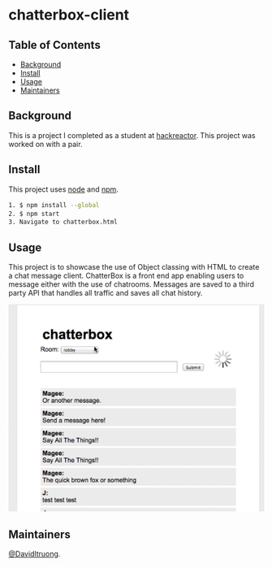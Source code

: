 # chatterbox-client

## Table of Contents

- [Background](#background)
- [Install](#install)
- [Usage](#usage)
- [Maintainers](#maintainers)

## Background

This is a project I completed as a student at [hackreactor](http://hackreactor.com). This project was worked on with a pair.

## Install

This project uses [node](http://nodejs.org) and [npm](https://npmjs.com).

```sh
1. $ npm install --global
2. $ npm start
3. Navigate to chatterbox.html
```

## Usage

This project is to showcase the use of Object classing with HTML to create a chat message client. ChatterBox is a front end app enabling users to message either with the use of chatrooms. Messages are saved to a third party API that handles all traffic and saves all chat history.

![alt text](https://github.com/davidltruong/chatterbox-client/blob/master/screenshot.png?raw=true)

## Maintainers

[@Davidltruong](https://github.com/davidltruong).